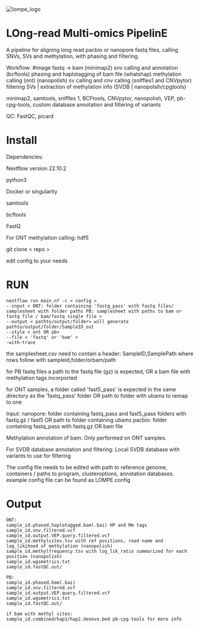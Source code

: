 
![lompe_logo](https://user-images.githubusercontent.com/77359122/231418667-484df799-c9a6-4e0c-a691-872704068608.png)

# LOng-read Multi-omics PipelinE


A pipeline for aligning long read pacbio or nanopore fastq files,
calling SNVs, SVs and methylation, 
with phasing and filtering. 


Workflow: #image
fastq -> bam (minimap2)
snv calling and annotation (bcftools)
phasing and haplotagging of bam file (whatshap)
methylation calling (ont) (nanopolish)
sv calling and cnv calling (sniffles1 and CNVpytor)
filtering SVs | extraction of methylation info (SVDB | nanopolsih/cpgtools)


minimap2, samtools, sniffles 1, BCFtools, CNVpytor, nanopolish, VEP, pb-cpg-tools, custom database annotation and filtering of variants


QC: 
FastQC, picard

# Install

Dependencies: 

Nextflow version 22.10.2

python3 

Docker or singularity

samtools 

bcftools  

FastQ

For ONT methylation calling: hdf5

git clone < repo >

edit config to your needs

# RUN
    nextflow run main.nf -c < config > 
    --input < ONT: folder containing 'fastq_pass' with fastq files/ samplesheet with folder paths PB: samplesheet with paths to bam or fastq file / bam/fastq single file > 
    --output < pathto/output/folder> will generate pathto/output/folder/SampleID_out
    --style < ont OR pb>   
    --file < 'fastq' or 'bam' >
    -with-trace




the samplesheet.csv need to contain a header: SampleID,SamplePath where rows follow with sampleid,folder/orbam/path 

for PB fastq files a path to the fastq file (gz) is expected, OR a bam file with methylation tags incorported

for ONT samples, a folder called 'fast5_pass' is expected in the same directory as the 'fastq_pass' folder OR path to folder with ubams to remap to one

Input:
nanopore: folder containing fastq_pass and fast5_pass folders with fastq.gz / fast5  OR path to folder containing ubams 
pacbio: folder containing fastq_pass with fastq.gz OR bam file

Methylation annotation of bam:
Only performed on ONT samples. 

For SVDB database annotation and filtering:
Local SVDB database with variants to use for filtering

The config file needs to be edited with path to reference genome, containers / paths to program, 
clusteroptions, annotation databases. 
example config file can be found as LOMPE.config

# Output
    ONT: 
    sample_id.phased.haplotagged.bam(.bai) HP and Mm tags 
    sample_id.snv.filtered.vcf
    sample_id.output.VEP.query.filtered.vcf
    sample_id.methylsites.tsv with ref positions, read name and log_likihood of methylation (nanopolish)
    sample_id.methylfrequency.tsv with log_lik_ratio summarized for each position (nanopolish)
    sample_id.wgsmetrics.txt
    sample_id.fastQC.out/

    PB: 
    sample_id.phased.bam(.bai)
    sample_id.snv.filtered.vcf
    sample_id.output.VEP.query.filtered.vcf
    sample_id.wgsmetrics.txt
    sample_id.fastQC.out/

    if bam with methyl sites:
    sample_id.combined/hap1/hap2.denovo.bed pb-cpg-tools for more info
    
    

    
